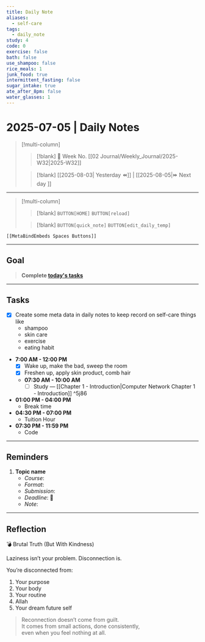 ```yaml
---
title: Daily Note
aliases:
  - self-care
tags:
  - daily_note
study: 4
code: 0
exercise: false
bath: false
use_shampoo: false
rice_meals: 1
junk_food: true
intermittent_fasting: false
sugar_intake: true
ate_after_8pm: false
water_glasses: 1
---
```



# 2025-07-05 | Daily Notes

> [!multi-column]
> 
>> [!blank]
>> 📅 Week No. [[02 Journal/Weekly_Journal/2025-W32|2025-W32]]
>
>> [!blank]
>> [[2025-08-03| Yesterday ⏪]] |  [[2025-08-05|⏩ Next day ]]

---

> [!multi-column]
>
>> [!blank]
>> `BUTTON[HOME]` 
>> `BUTTON[reload]`
>
>> [!blank]
>> `BUTTON[quick_note]` 
>> `BUTTON[edit_daily_temp]` 
 
 ```meta-bind-embed
 [[MetaBindEmbeds Spaces Buttons]]
 ```
 
---

## Goal

> **Complete [today's tasks](#Tasks)**

---

## Tasks

- [x] Create some meta data in daily notes to keep record on self-care things like
	- shampoo
	- skin care
	- exercise
	- eating habit
- **7:00 AM - 12:00 PM**
	- [x] Wake up, make the bad, sweep the room
	- [x] Freshen up, apply skin product, comb hair
	- **07:30 AM - 10:00 AM**
		- [ ] Study — [[Chapter 1 - Introduction|Computer Network Chapter 1 - Introduction]] ^5j86
- **01:00 PM - 04:00 PM**
	- Break time
- **04:30 PM - 07:00 PM**
	- Tuition Hour
- **07:30 PM - 11:59 PM**
	- Code 

---

## Reminders

1. **Topic name**  
   - _Course_: 
   - _Format_: 
   - _Submission_: 
   - _Deadline_: 📅 
   - _Note_:

---


## Reflection

💣 Brutal Truth (But With Kindness)

Laziness isn’t your problem. Disconnection is.

You’re disconnected from:

1. Your purpose
2. Your body
3. Your routine
4. Allah
5. Your dream future self

> Reconnection doesn’t come from guilt.  
> It comes from small actions, done consistently,  
> even when you feel nothing at all.